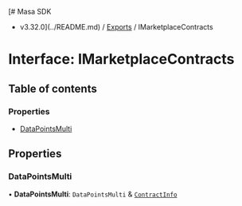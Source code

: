 [# Masa SDK
 - v3.32.0](../README.md) / [Exports](../modules.md) / IMarketplaceContracts

# Interface: IMarketplaceContracts

## Table of contents

### Properties

- [DataPointsMulti](IMarketplaceContracts.md#datapointsmulti)

## Properties

### DataPointsMulti

• **DataPointsMulti**: `DataPointsMulti` & [`ContractInfo`](ContractInfo.md)
